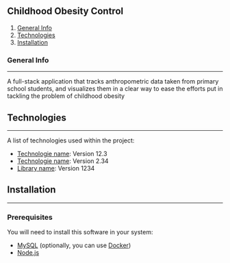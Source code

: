 ## Childhood Obesity Control
1. [General Info](#general-info)
2. [Technologies](#technologies)
3. [Installation](#installation)
### General Info
***
A full-stack application that tracks anthropometric data taken from primary school students, and visualizes them in a clear way to ease the efforts put in tackling the problem of childhood obesity
## Technologies
***
A list of technologies used within the project:
* [Technologie name](https://example.com): Version 12.3 
* [Technologie name](https://example.com): Version 2.34
* [Library name](https://example.com): Version 1234
## Installation
***
### Prerequisites
You will need to install this software in your system:
* [MySQL](https://dev.mysql.com/downloads/) (optionally, you can use [Docker](https://hub.docker.com/_/mysql?tab=tags&page=1&ordering=last_updated))
* [Node.js](https://dev.mysql.com/downloads/)
